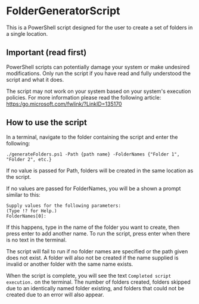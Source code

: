 # FolderGeneratorScript
This is a PowerShell script designed for the user to create a set of folders in a single location.

## Important (read first)
PowerShell scripts can potentially damage your system or make undesired modifications. Only run the script if you have read and fully understood the script and what it does.

The script may not work on your system based on your system's execution policies. For more information please read the following article: [https:/go.microsoft.com/fwlink/?LinkID=135170](https:/go.microsoft.com/fwlink/?LinkID=135170)

## How to use the script
In a terminal, navigate to the folder containing the script and enter the following:

`./generateFolders.ps1 -Path {path name} -FolderNames {"Folder 1", "Folder 2", etc.}`

If no value is passed for Path, folders will be created in the same location as the script.

If no values are passed for FolderNames, you will be a shown a prompt similar to this:

``` cmdlet generateFolders.ps1 at command pipeline position 1
Supply values for the following parameters:
(Type !? for Help.)
FolderNames[0]:
```
If this happens, type in the name of the folder you want to create, then press enter to add another name. To run the script, press enter when there is no text in the terminal.

The script will fail to run if no folder names are specified or the path given does not exist. A folder will also not be created if the name supplied is invalid or another folder with the same name exists.

When the script is complete, you will see the text `Completed script execution.` on the terminal. The number of folders created, folders skipped due to an identically named folder existing, and folders that could not be created due to an error will also appear.
